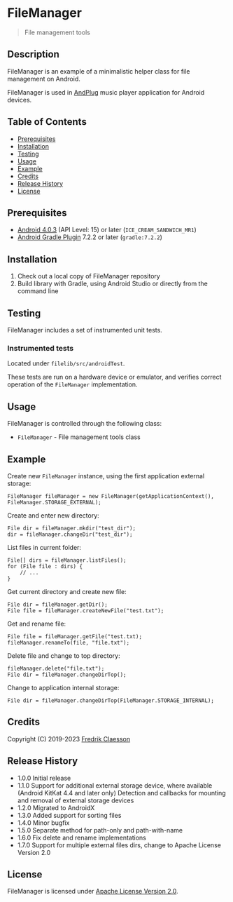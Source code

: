 # FileManager

> File management tools

## Description

FileManager is an example of a minimalistic helper class for file management on Android.

FileManager is used in [AndPlug](https://play.google.com/store/apps/details?id=com.omicronapplications.andplug) music player application for Android devices.

## Table of Contents

- [Prerequisites](#prerequisites)
- [Installation](#installation)
- [Testing](#testing)
- [Usage](#usage)
- [Example](#example)
- [Credits](#credits)
- [Release History](#release-history)
- [License](#license)

## Prerequisites

- [Android 4.0.3](https://developer.android.com/about/versions/android-4.0.3) (API Level: 15) or later (`ICE_CREAM_SANDWICH_MR1`)
- [Android Gradle Plugin](https://developer.android.com/studio/releases/gradle-plugin) 7.2.2 or later (`gradle:7.2.2`)

## Installation

1. Check out a local copy of FileManager repository
2. Build library with Gradle, using Android Studio or directly from the command line

## Testing

FileManager includes a set of instrumented unit tests.

### Instrumented tests

Located under `filelib/src/androidTest`.

These tests are run on a hardware device or emulator, and verifies correct operation of the `FileManager` implementation.

## Usage

FileManager is controlled through the following class:
- `FileManager` - File management tools class

## Example

Create new `FileManager` instance, using the first application external storage:

```
FileManager fileManager = new FileManager(getApplicationContext(), FileManager.STORAGE_EXTERNAL);
```

Create and enter new directory: 

```
File dir = fileManager.mkdir("test_dir");
dir = fileManager.changeDir("test_dir");
```

List files in current folder:

```
File[] dirs = fileManager.listFiles();
for (File file : dirs) {
    // ...
}
```

Get current directory and create new file:

```
File dir = fileManager.getDir();
File file = fileManager.createNewFile("test.txt");
```

Get and rename file:

```
File file = fileManager.getFile("test.txt);
fileManager.renameTo(file, "file.txt");
```

Delete file and change to top directory: 

```
fileManager.delete("file.txt");
File dir = fileManager.changeDirTop();
```

Change to application internal storage:

```
File dir = fileManager.changeDirTop(FileManager.STORAGE_INTERNAL);
```

## Credits

Copyright (C) 2019-2023 [Fredrik Claesson](https://www.omicronapplications.com/)

## Release History

- 1.0.0 Initial release
- 1.1.0 Support for additional external storage device, where available (Android KitKat 4.4 and later only)
  Detection and callbacks for mounting and removal of external storage devices
- 1.2.0 Migrated to AndroidX
- 1.3.0 Added support for sorting files
- 1.4.0 Minor bugfix
- 1.5.0 Separate method for path-only and path-with-name
- 1.6.0 Fix delete and rename implementations
- 1.7.0 Support for multiple external files dirs, change to Apache License Version 2.0

## License

FileManager is licensed under [Apache License Version 2.0](LICENSE).
